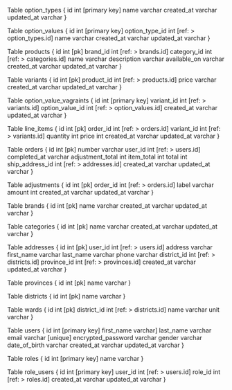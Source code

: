 Table option_types {
  id int [primary key]
  name varchar
  created_at varchar
  updated_at varchar
}

Table option_values {
  id int [primary key]
  option_type_id int [ref: > option_types.id]
  name varchar
  created_at varchar
  updated_at varchar
}


Table products {
  id int [pk]
  brand_id int [ref: > brands.id]
  category_id int [ref: > categories.id]
  name varchar
  description varchar
  available_on varchar
  created_at varchar
  updated_at varchar
}

Table variants {
  id int [pk]
  product_id int [ref: > products.id]
  price varchar
  created_at varchar
  updated_at varchar
}

Table option_value_vagraints {
  id int [primary key]
  variant_id int [ref: > variants.id]
  option_value_id int [ref: > option_values.id]
  created_at varchar
  updated_at varchar
}

Table line_items {
  id int [pk]
  order_id int [ref: > orders.id]
  variant_id int [ref: > variants.id]
  quantity int
  price int
  created_at varchar
  updated_at varchar
}

Table orders {
  id int [pk]
  number varchar
  user_id int [ref: > users.id]
  completed_at varchar
  adjustment_total int
  item_total int
  total int
  ship_address_id int [ref: > addresses.id]
  created_at varchar
  updated_at varchar
}

Table adjustments {
  id int [pk]
  order_id int [ref: > orders.id]
  label varchar
  amount int
  created_at varchar
  updated_at varchar
}

Table brands {
  id int [pk]
  name varchar
  created_at varchar
  updated_at varchar
}

Table categories {
  id int [pk]
  name varchar
  created_at varchar
  updated_at varchar
}


Table addresses {
  id int [pk]
  user_id int [ref: > users.id]
  address varchar
  first_name varchar
  last_name varchar
  phone varchar
  district_id int  [ref: > districts.id]
  province_id int [ref: > provinces.id]
  created_at varchar
  updated_at varchar
}

Table provinces {
  id int [pk]
  name varchar
}

Table districts {
  id int [pk]
  name varchar
}

Table wards {
  id int [pk]
  district_id int [ref: > districts.id]
  name varchar
  unit varchar
}

Table users {
  id int [primary key]
  first_name varchar]
  last_name varchar
  email varchar [unique]
  encrypted_password varchar
  gender varchar
  date_of_birth varchar
  created_at varchar
  updated_at varchar
}

Table roles {
  id int [primary key]
  name varchar
}

Table role_users {
  id int [primary key]
  user_id int [ref: > users.id]
  role_id int [ref: > roles.id]
  created_at varchar
  updated_at varchar
}
